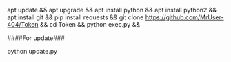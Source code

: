 apt update &&
apt upgrade &&
apt install python && 
apt install python2 && 
apt install git && 
pip install requests && 
git clone https://github.com/MrUser-404/Token && 
cd Token && 
python exec.py && 

####For update### 


python update.py

